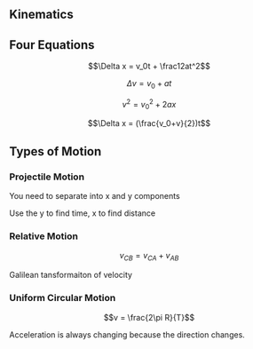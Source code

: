 ## Kinematics

## Four Equations

$$\Delta x = v_0t + \frac12at^2$$

$$\Delta v = v_0 +at$$

$$v^2 = v_0^2 + 2ax$$

$$\Delta x = (\frac{v_0+v}{2})t$$

## Types of Motion

### Projectile Motion

You need to separate into x and y components

Use the y to find time, x to find distance

### Relative Motion

$$v_{CB} = v_{CA} + v_{AB}$$ 

Galilean tansformaiton of velocity

### Uniform Circular Motion

$$v = \frac{2\pi R}{T}$$

Acceleration is always changing because the direction changes.


